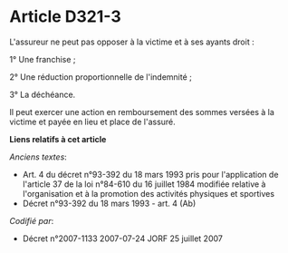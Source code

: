 # Article D321-3

L'assureur ne peut pas opposer à la victime et à ses ayants droit :

1° Une franchise ;

2° Une réduction proportionnelle de l'indemnité ;

3° La déchéance.

Il peut exercer une action en remboursement des sommes versées à la victime et payée en lieu et place de l'assuré.

**Liens relatifs à cet article**

_Anciens textes_:

  - Art. 4 du décret n°93-392 du 18 mars 1993 pris pour l'application de l'article 37 de la loi n°84-610 du 16 juillet 1984 modifiée relative à l'organisation et à la promotion des activités physiques et sportives
  - Décret n°93-392 du 18 mars 1993 - art. 4 (Ab)

_Codifié par_:

  - Décret n°2007-1133 2007-07-24 JORF 25 juillet 2007
